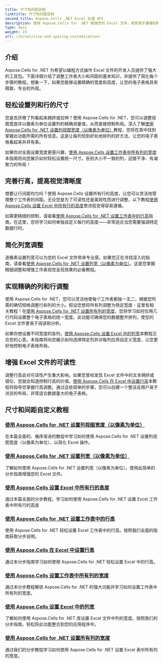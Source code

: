 ```yaml
---
title: 尺寸和间距定制
linktitle: 尺寸和间距定制
second_title: Aspose.Cells .NET Excel 处理 API
description: 使用 Aspose.Cells for .NET 增强您的 Excel 文件。发现易于遵循的教程，轻松自定义大小和间距，设置列宽和行高。
type: docs
weight: 23
url: /zh/net/size-and-spacing-customization/
---
```

## 介绍

Aspose.Cells for .NET 为希望以编程方式操作 Excel 文件的开发人员提供了强大的工具包。下面详细介绍了调整工作表大小和间距的基本知识，并提供了简化每个步骤的教程。想象一下，如果您能够设置精确的宽度和高度，让您的电子表格具有精致、专业的外观。

## 轻松设置列和行的尺寸

您是否厌倦了列看起来拥挤或拉伸？使用 Aspose.Cells for .NET，您可以调整视图宽度并以像素为单位设置列的精确测量值，从而直接控制布局。深入了解[使用 Aspose.Cells for .NET 设置列视图宽度（以像素为单位）](./setting-column-view-width/)教程，您将在其中找到掌握此功能所需的所有信息。这是让每列恰到好处地排列的好方法，让您的电子表格看起来井井有条。

如果你对全面设置宽度更感兴趣，[使用 Aspose.Cells 设置工作表中所有列的宽度](./setting-width-of-all-columns-in-worksheet/)本指南将向您展示如何轻松设置统一尺寸。告别大小不一致的列，迎接干净、有凝聚力的布局！

## 完善行高，提高视觉清晰度

想要让行间距均匀吗？使用 Aspose.Cells 设置所有行的高度，让您可以灵活地管理整个工作表的间距。无论您是为了可读性还是美观性而进行调整，以下教程[使用 Aspose.Cells 设置 Excel 中所有行的高度](./setting-height-of-all-rows/)使流程变得容易遵循。

如需更精细的控制，请查看[使用 Aspose.Cells for .NET 设置工作表中的行高](./setting-height-of-all-rows-in-worksheet/)指南。在这里，您将学习如何单独自定义每行的高度——非常适合当您需要强调特定数据行时。

## 简化列宽调整

逐像素设置列宽可以为您的 Excel 文件带来专业感。如果您正在寻找深入的指南，请查看[使用 Aspose.Cells for .NET 设置列宽（以像素为单位）](./setting-column-width/)。这是您掌握精细调整和增强工作表视觉呈现效果的必备教程。

## 实现精确的列和行调整

使用 Aspose.Cells for .NET，您可以灵活地使每个工作表都独一无二，根据您所需的确切规格调整行和列的大小。假设您想将所有列调整为特定宽度 - 这里有相关教程！在[使用 Aspose.Cells for .NET 设置所有列的宽度](./setting-width-of-all-columns/)，您将学习如何仅用几行代码设置整个电子表格的统一宽度。此功能可确保您的数据整齐排列，使您的 Excel 文件更易于阅读和分析。

如果你想设置不同宽度的各列，[使用 Aspose.Cells 设置 Excel 中的列宽](./setting-width-of-column/)本教程正合您的心意。本指南将向您展示如何选择特定列并对每列应用自定义宽度，让您更好地控制电子表格布局。 

## 增强 Excel 文件的可读性

调整行高会对可读性产生重大影响。如果您曾经发现 Excel 文件中的文本拥挤或错位，您就会知道控制行高的价值。[使用 Aspose.Cells 在 Excel 中设置行高](./setting-height-of-row/)本教程将指导您掌握行高调整。通过这些简单的步骤，您可以创建一个整洁且用户易于浏览的布局，非常适合数据量大的电子表格。

## 尺寸和间距自定义教程
### [使用 Aspose.Cells for .NET 设置列视图宽度（以像素为单位）](./setting-column-view-width/)
在本篇全面的、循序渐进的教程中学习如何使用 Aspose.Cells for .NET 设置列视图宽度（以像素为单位），以简化 Excel 操作。
### [使用 Aspose.Cells for .NET 设置列宽（以像素为单位）](./setting-column-width/)
了解如何使用 Aspose.Cells for .NET 设置列宽（以像素为单位）。使用此简单的分步指南增强您的 Excel 文件。
### [使用 Aspose.Cells 设置 Excel 中所有行的高度](./setting-height-of-all-rows/)
通过本篇全面的分步教程，学习如何使用 Aspose.Cells for .NET 设置 Excel 工作表中所有行的高度
### [使用 Aspose.Cells for .NET 设置工作表中的行高](./setting-height-of-all-rows-in-worksheet/)
使用 Aspose.Cells for .NET 轻松设置 Excel 工作表中的行高。按照我们全面的指南获取分步说明。
### [使用 Aspose.Cells 在 Excel 中设置行高](./setting-height-of-row/)
通过本分步指南学习如何使用 Aspose.Cells for .NET 轻松设置 Excel 中的行高。
### [使用 Aspose.Cells 设置工作表中所有列的宽度](./setting-width-of-all-columns-in-worksheet/)
通过本分步教程解锁 Aspose.Cells for .NET 的强大功能并学习如何设置工作表中所有列的宽度。
### [使用 Aspose.Cells 设置 Excel 中的列宽](./setting-width-of-column/)
了解如何使用 Aspose.Cells for .NET 库设置 Excel 文件中列的宽度。按照我们的分步指南，轻松将此功能整合到您的应用程序中。
### [使用 Aspose.Cells for .NET 设置所有列的宽度](./setting-width-of-all-columns/)
通过我们的分步教程学习如何使用 Aspose.Cells for .NET 设置 Excel 表中所有列的宽度。